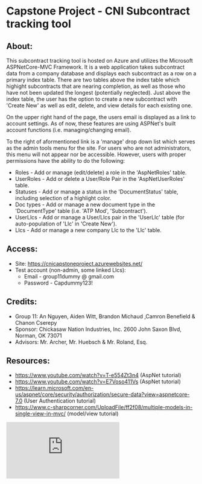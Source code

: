 # Capstone Project - CNI Subcontract tracking tool   
   
## About:       
This subcontract tracking tool is hosted on Azure and utilizes the Microsoft ASPNetCore-MVC Framework. It is a web application takes subcontract data from a company database and displays each subcontract as a row on a primary index table. There are two tables above the index table which highight subcontracts that are nearing completion, as well as those who have not been updated the longest (potentially neglected). Just above the index table, the user has the option to create a new subcontract with 'Create New' as well as edit, delete, and view details for each existing one.     
     
On the upper right hand of the page, the users email is displayed as a link to account settings. As of now, these features are using ASPNet's built account functions (i.e. managing/changing email).    
    
To the right of aformentioned link is a 'manage' drop down list which serves as the admin tools menu for the site. For users who are not administrators, this menu will not appear nor be accessible. However, users with proper permissions have the ability to do the following:   
* Roles - Add or manage (edit/delete) a role in the 'AspNetRoles' table.   
* UserRoles - Add or delete a User/Role Pair in the 'AspNetUserRoles' table.   
* Statuses - Add or manage a status in the 'DocumentStatus' table, including selection of a highlight color.   
* Doc types - Add or manage a new document type in the 'DocumentType' table (i.e. 'ATP Mod', 'Subcontract').   
* UserLlcs - Add or manage a User/Llcs pair in the 'UserLlc' table (for auto-population of 'Llc' in 'Create New').   
* Llcs - Add or manage a new company Llc to the 'Llc' table.    
  
## Access:  
* Site: https://cnicapstoneproject.azurewebsites.net/   
* Test account (non-admin, some linked Llcs):    
  * Email - group11dummy @ gmail.com
  * Password - Capdummy123!   
    
## Credits:    
* Group 11: An Nguyen, Aiden Witt, Brandon Michaud ,Camron Benefield & Chanon Cserepy        
* Sponsor: Chickasaw Nation Industries, Inc. 2600 John Saxon Blvd, Norman, OK 73071    
* Advisors: Mr. Archer, Mr. Huebsch & Mr. Roland, Esq.   

## Resources:
* https://www.youtube.com/watch?v=T-e554Zt3n4 (AspNet tutorial)
* https://www.youtube.com/watch?v=E7Voso411Vs (AspNet tutorial)
* https://learn.microsoft.com/en-us/aspnet/core/security/authorization/secure-data?view=aspnetcore-7.0 (User Authentication tutorial)
* https://www.c-sharpcorner.com/UploadFile/ff2f08/multiple-models-in-single-view-in-mvc/ (model/view tutorial)
   
![Wire Frame for Website](https://github.com/MajorDuck/CapstoneProject/blob/master/SiteWireframe.pdf?raw=true)

